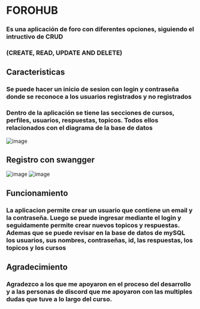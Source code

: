 <h1>FOROHUB</h1>
<h3>Es una aplicación de foro con diferentes opciones, siguiendo el intructivo de CRUD</h3>
<h3>(CREATE, READ, UPDATE AND DELETE)</h3>
<h2>Caracteristicas</h2>
<h3>Se puede hacer un inicio de sesion con login y contraseña donde se reconoce a los usuarios registrados y no registrados</h3>
<h3>Dentro de la aplicación se tiene las secciones de cursos, perfiles, usuarios, respuestas, topicos. Todos ellos relacionados con el diagrama de la base de datos</h3>

![image](https://github.com/user-attachments/assets/fcd374e3-e2d9-4c6f-b0ab-b8495b15dc24)

<h2>Registro con swangger</h2>

![image](https://github.com/user-attachments/assets/12f0ebec-9524-4914-8870-de53fc433c81)
![image](https://github.com/user-attachments/assets/6befdfef-3037-4d39-aa02-cca099f707aa)

<h2>Funcionamiento</h2>
<h3>La aplicacion permite crear un usuario que contiene un email y la contraseña. Luego se puede ingresar mediante el login y seguidamente permite crear nuevos topicos y respuestas. Ademas que se puede revisar en la base de datos de mySQL los usuarios, sus nombres, contraseñas, id, las respuestas, los topicos y los cursos </h3>
<h2>Agradecimiento</h2>
<h3>Agradezco a los que me apoyaron en el proceso del desarrollo y a las personas de discord que me apoyaron con las multiples dudas que tuve a lo largo del curso.</h3>

